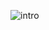 ![intro](https://user-images.githubusercontent.com/22005861/91737220-c39d6180-ebe9-11ea-8b38-aba0f2acbf5e.gif)
